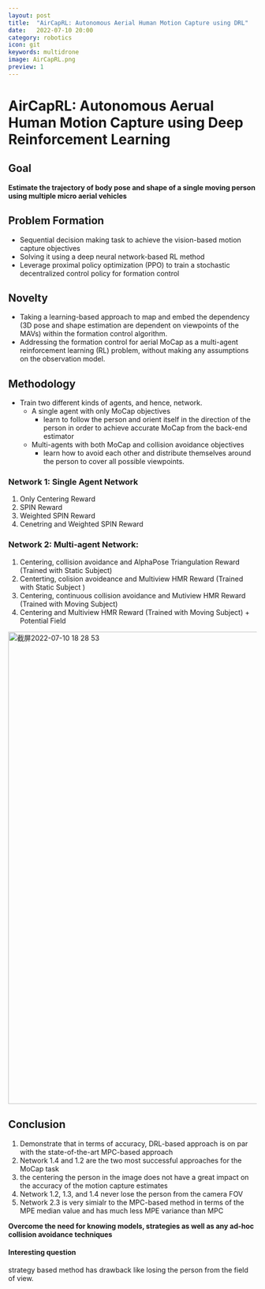 ```yaml
---
layout: post
title:  "AirCapRL: Autonomous Aerial Human Motion Capture using DRL"
date:   2022-07-10 20:00
category: robotics
icon: git
keywords: multidrone
image: AirCapRL.png
preview: 1
---
```


# AirCapRL: Autonomous Aerual Human Motion Capture using Deep Reinforcement Learning
[AirCapRL]: https://arxiv.org/abs/2007.06343	"Paper Link"

## Goal

**Estimate the trajectory of body pose and shape of a single moving person using multiple micro aerial vehicles**



## Problem Formation

- Sequential decision making task to achieve the vision-based motion capture objectives
- Solving it using a deep neural network-based RL method
- Leverage proximal policy optimization (PPO) to train a stochastic decentralized control policy for formation control

## Novelty

- Taking a learning-based approach to map and embed the dependency (3D pose and shape estimation are dependent on viewpoints of the MAVs) within the formation control algorithm.
- Addressing the formation control for aerial MoCap as a multi-agent reinforcement learning (RL) problem, without making any assumptions on the observation model.



## Methodology

- Train two different kinds of agents, and hence, network.
  - A single agent with only MoCap objectives
    - learn to follow the person and orient itself in the direction of the person in order to achieve accurate MoCap from the back-end estimator
  - Multi-agents with both MoCap and collision avoidance objectives
    - learn how to avoid each other and distribute themselves around the person to cover all possible viewpoints.

### Network 1: Single Agent Network

1. Only Centering Reward
2. SPIN Reward
3. Weighted SPIN Reward
4. Cenetring and Weighted SPIN Reward

### Network 2: Multi-agent Network:

1. Centering, collision avoidance and AlphaPose Triangulation Reward (Trained with Static Subject)
2. Centerting, colision avoideance and Multiview HMR Reward (Trained with Static Subject )
3. Centering, continuous collision avoidance and Mutiview HMR Reward (Trained with Moving Subject)
4. Centering and Multiview HMR Reward (Trained with Moving Subject) + Potential Field


<img width="957" alt="截屏2022-07-10 18 28 53" src="https://user-images.githubusercontent.com/77670073/178164998-65f29802-e479-4f8e-af99-fdcaecd9a5b8.png">


## Conclusion

1. Demonstrate that in terms of accuracy, DRL-based approach is on par with the state-of-the-art MPC-based approach
2. Network 1.4 and 1.2 are the two most successful approaches for the MoCap task
3. the centering the person in the image does not have a great impact on the accuracy of the motion capture estimates
4. Network 1.2, 1.3, and 1.4 never lose the person from the camera FOV
5. Network 2.3 is very simialr to the MPC-based method in terms of the MPE median value and has much less MPE variance than MPC

**Overcome the need for knowing models, strategies as well as any ad-hoc collision avoidance techniques**



#### Interesting question

strategy based method has drawback like losing the person from the field of view.
